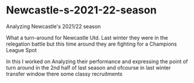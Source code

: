 # Newcastle-s-2021-22-season
Analyzing Newcastle's 2021/22 season 

What a turn-around for Newcastle Utd.
Last winter they were in the relegation battle
but this time around they are fighting for a Champions League Spot

In this I worked on Analyzing their performance and expressing the point of turn around in the 2nd half of last season
and ofcourse in last winter transfer window there some classy recruitments
